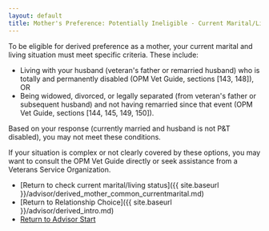 ```yaml
---
layout: default
title: Mother's Preference: Potentially Ineligible - Current Marital/Living Status
---
```


To be eligible for derived preference as a mother, your current marital and living situation must meet specific criteria. These include:
* Living with your husband (veteran's father or remarried husband) who is totally and permanently disabled (OPM Vet Guide, sections [143, 148]), OR
* Being widowed, divorced, or legally separated (from veteran's father or subsequent husband) and not having remarried since that event (OPM Vet Guide, sections [144, 145, 149, 150]).

Based on your response (currently married and husband is not P&T disabled), you may not meet these conditions.

If your situation is complex or not clearly covered by these options, you may want to consult the OPM Vet Guide directly or seek assistance from a Veterans Service Organization.

* [Return to check current marital/living status]({{ site.baseurl }}/advisor/derived_mother_common_currentmarital.md)
* [Return to Relationship Choice]({{ site.baseurl }}/advisor/derived_intro.md)
* [Return to Advisor Start](./start.md)
